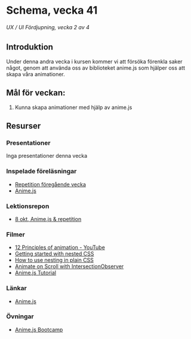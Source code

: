 # Schema, vecka 41
###### UX / UI Fördjupning, vecka 2 av 4

## Introduktion

Under denna andra vecka i kursen kommer vi att försöka förenkla saker något, genom att använda oss av biblioteket anime.js som hjälper oss att skapa våra animationer.

## Mål för veckan:
1. Kunna skapa animationer med hjälp av anime.js


## Resurser

### Presentationer
Inga presentationer denna vecka

### Inspelade föreläsningar
* [Repetition föregående vecka]()
* [Anime.js]()


### Lektionsrepon
* [8 okt, Anime.js & repetition]()


### Filmer
* [12 Principles of animation - YouTube](https://www.youtube.com/playlist?list=PL-bOh8btec4CXd2ya1NmSKpi92U_l6ZJd)
* [Getting started with nested CSS](https://www.youtube.com/watch?v=YnWPeA6l5UE)
* [How to use nesting in plain CSS](https://www.youtube.com/watch?v=SVScyx4cJi8)
* [Animate on Scroll with IntersectionObserver](https://www.youtube.com/watch?v=T33NN_pPeNI)
* [Anime.js Tutorial](https://www.youtube.com/watch?v=uRDLFXxihgc&list=PLcTpn5-ROA4xWA5cJFoUnt58PXs6eWNT8&index=6)

### Länkar
* [Anime.js](https://animejs.com/)

### Övningar
* [Anime.js Bootcamp](https://github.com/fu-ux-ui-adv-fe23/week-41-exercise-anime-js-bootcamp)






